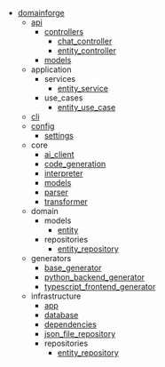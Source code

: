 * [domainforge](domainforge/index.md)
    * [api](domainforge/api/index.md)
        * [controllers](domainforge/api/controllers/index.md)
            * [chat_controller](domainforge/api/controllers/chat_controller.md)
            * [entity_controller](domainforge/api/controllers/entity_controller.md)
        * [models](domainforge/api/models.md)
    * application
        * services
            * [entity_service](domainforge/application/services/entity_service.md)
        * use_cases
            * [entity_use_case](domainforge/application/use_cases/entity_use_case.md)
    * [cli](domainforge/cli.md)
    * [config](domainforge/config/index.md)
        * [settings](domainforge/config/settings.md)
    * core
        * [ai_client](domainforge/core/ai_client.md)
        * [code_generation](domainforge/core/code_generation.md)
        * [interpreter](domainforge/core/interpreter.md)
        * [models](domainforge/core/models.md)
        * [parser](domainforge/core/parser.md)
        * [transformer](domainforge/core/transformer.md)
    * domain
        * models
            * [entity](domainforge/domain/models/entity.md)
        * repositories
            * [entity_repository](domainforge/domain/repositories/entity_repository.md)
    * generators
        * [base_generator](domainforge/generators/base_generator.md)
        * [python_backend_generator](domainforge/generators/python_backend_generator.md)
        * [typescript_frontend_generator](domainforge/generators/typescript_frontend_generator.md)
    * infrastructure
        * [app](domainforge/infrastructure/app.md)
        * [database](domainforge/infrastructure/database.md)
        * [dependencies](domainforge/infrastructure/dependencies.md)
        * [json_file_repository](domainforge/infrastructure/json_file_repository.md)
        * repositories
            * [entity_repository](domainforge/infrastructure/repositories/entity_repository.md)
